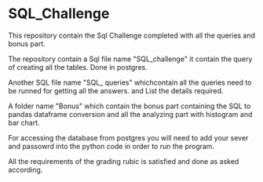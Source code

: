 # SQL_Challenge

This repository contain the Sql Challenge completed with all the queries and bonus part.

The repository contain a Sql file name "SQL_challenge" it contain the query of creating all the tables. Done in postgres.

Another SQL file name "SQL_ queries" whichcontain all the queries need to be runned for getting all the answers. and List the details required.

A folder name "Bonus" which contain the bonus part containing the SQL to pandas dataframe conversion and all the analyzing part with histogram and bar chart.

For accessing the database from postgres you will need to add your sever and passowrd into the python code in order to run the program.

All the requirements of the grading rubic is satisfied and done as asked according.

